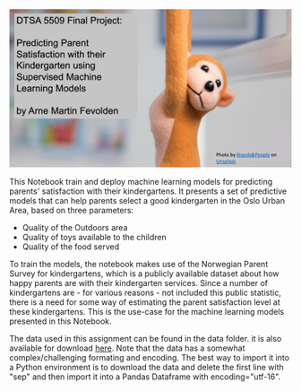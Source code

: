 <img src="img/header.png">

This Notebook train and deploy machine learning models for predicting parents' satisfaction with their kindergartens. It presents a set of predictive models that can help parents select a good kindergarten in the Oslo Urban Area, based on three parameters:

* Quality of the Outdoors area
* Quality of toys available to the children
* Quality of the food served

To train the models, the notebook makes use of the Norwegian Parent Survey for kindergartens, which is a publicly available dataset about how happy parents are with their kindergarten services. Since a number of kindergartens are - for various reasons - not included this public statistic, there is a need for some way of estimating the parent satisfaction level at these kindergartens. This is the use-case for the machine learning models presented in this Notebook.

The data used in this assignment can be found in the data folder. it is also available for download <a href="https://www.udir.no/tall-og-forskning/statistikk/statistikk-barnehage/foreldreundersokelsen-i-barnehager--resultater-etter-fylke/?rapportsideKode=BHG_Fuba_Fylk&filtre=AldergruppeID(-10)_BarnehageenhetID(-483_-482_-481_-480_-479_-478_-477_-476_-475_-474_-473_-472_-471_-470_-469_-17_-12)_BarnehagestoerrelsegruppeID(1_2_3_4)_KjoennID(-10)_KommunalitetID(1_2)_SpoersmaalID(236_238_240)_TidID(202212)_VisAntallBesvart(0)&radsti=F">here</a>. Note that the data has a somewhat complex/challenging formating and encoding. The best way to import it into a Python environment is to download the data and delete the first line with "sep" and then import it into a Pandas Dataframe with encoding="utf-16". 

